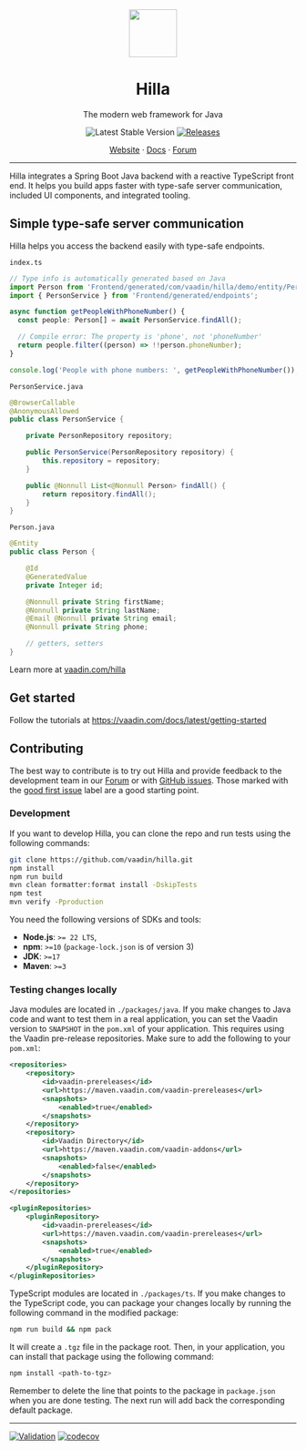 <div align="center">
<img src="hilla-logo.svg" style="width: 6em;">
<h1>Hilla</h1>

The modern web framework
for Java

![Latest Stable Version](https://img.shields.io/npm/v/@vaadin/hilla-frontend.svg)
[![Releases](https://img.shields.io/maven-metadata/v?metadataUrl=https%3A%2F%2Frepo1.maven.org%2Fmaven2%2Fcom%2Fvaadin%2Fhilla%2Fmaven-metadata.xml)](https://github.com/vaadin/hilla/releases)
  
[Website](https://vaadin.com/hilla) · [Docs](https://vaadin.com/docs/latest/hilla) · [Forum](https://vaadin.com/forum/c/hilla/18)

</div>

---

Hilla integrates a Spring Boot Java backend with a reactive TypeScript front end. It helps you build apps faster with type-safe server communication, included UI components, and integrated tooling.

## Simple type-safe server communication

Hilla helps you access the backend easily with type-safe endpoints.

`index.ts`

```ts
// Type info is automatically generated based on Java
import Person from 'Frontend/generated/com/vaadin/hilla/demo/entity/Person';
import { PersonService } from 'Frontend/generated/endpoints';

async function getPeopleWithPhoneNumber() {
  const people: Person[] = await PersonService.findAll();

  // Compile error: The property is 'phone', not 'phoneNumber'
  return people.filter((person) => !!person.phoneNumber);
}

console.log('People with phone numbers: ', getPeopleWithPhoneNumber());
```

`PersonService.java`

```java
@BrowserCallable
@AnonymousAllowed
public class PersonService {

    private PersonRepository repository;

    public PersonService(PersonRepository repository) {
        this.repository = repository;
    }

    public @Nonnull List<@Nonnull Person> findAll() {
        return repository.findAll();
    }
}
```

`Person.java`

```java
@Entity
public class Person {

    @Id
    @GeneratedValue
    private Integer id;

    @Nonnull private String firstName;
    @Nonnull private String lastName;
    @Email @Nonnull private String email;
    @Nonnull private String phone;

    // getters, setters
}
```

Learn more at [vaadin.com/hilla](https://vaadin.com/hilla)

## Get started

Follow the tutorials at https://vaadin.com/docs/latest/getting-started

## Contributing

The best way to contribute is to try out Hilla and provide feedback to the development team in our [Forum](https://vaadin.com/forum/c/hilla/18) or with [GitHub issues](https://github.com/vaadin/hilla/issues). Those marked with the [good first issue](https://github.com/vaadin/hilla/issues?q=is%3Aissue%20state%3Aopen%20label%3A%22good%20first%20issue%22) label are a good starting point.

### Development

If you want to develop Hilla, you can clone the repo and run tests using the following commands:

```sh
git clone https://github.com/vaadin/hilla.git
npm install
npm run build
mvn clean formatter:format install -DskipTests
npm test
mvn verify -Pproduction
```

You need the following versions of SDKs and tools:

- **Node.js**: `>= 22 LTS`,
- **npm**: `>=10` (`package-lock.json` is of version 3)
- **JDK**: `>=17`
- **Maven**: `>=3`

### Testing changes locally

Java modules are located in `./packages/java`. If you make changes to Java code and want to test them in a real application, you can set the Vaadin version to `SNAPSHOT` in the `pom.xml` of your application. This requires using the Vaadin pre-release repositories. Make sure to add the following to your `pom.xml`:

```xml
<repositories>
    <repository>
        <id>vaadin-prereleases</id>
        <url>https://maven.vaadin.com/vaadin-prereleases</url>
        <snapshots>
            <enabled>true</enabled>
        </snapshots>
    </repository>
    <repository>
        <id>Vaadin Directory</id>
        <url>https://maven.vaadin.com/vaadin-addons</url>
        <snapshots>
            <enabled>false</enabled>
        </snapshots>
    </repository>
</repositories>

<pluginRepositories>
    <pluginRepository>
        <id>vaadin-prereleases</id>
        <url>https://maven.vaadin.com/vaadin-prereleases</url>
        <snapshots>
            <enabled>true</enabled>
        </snapshots>
    </pluginRepository>
</pluginRepositories>
```
TypeScript modules are located in `./packages/ts`. If you make changes to the TypeScript code, you can package your changes locally by running the following command in the modified package:

```sh
npm run build && npm pack
```

It will create a `.tgz` file in the package root. Then, in your application, you can install that package using the following command:

```sh
npm install <path-to-tgz>
```

Remember to delete the line that points to the package in `package.json` when you are done testing. The next run will add back the corresponding default package.

---

[![Validation](https://github.com/vaadin/hilla/actions/workflows/validation.yml/badge.svg)](https://github.com/vaadin/hilla/actions/workflows/validation.yml)
[![codecov](https://codecov.io/gh/vaadin/hilla/branch/main/graph/badge.svg?token=PQMTMS8ECC)](https://codecov.io/gh/vaadin/hilla)
